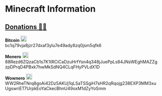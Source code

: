 # Minecraft Information

## [Donations 🙇🙇](https://github.com/Ran-n/doc/blob/main/doaz%C3%B3ns.md)

**Bitcoin** <img src="https://raw.githubusercontent.com/Ran-n/svgs/main/divisas/bitcoin/bitcoin_0.svg" width="20" alt="bitcoin logo" title="Bitcoin">  
bc1q79vja8jzr27dxaf3ylu7e49ady8zq0jsm5qfk6

**Monero** <img src="https://raw.githubusercontent.com/Ran-n/svgs/main/divisas/monero/monero_0.svg" width="20" alt="monero logo" title="Monero">  
88Rezd6ZQzaCb1s7K1tRCiCaDzuHrfYsn4q348jJuePpLs84JNsWEghMAZZgzpDPrqD4PBxk7hwMkSdNQ4CLqFHyPVLdX1D

**Wownero** <img src="https://raw.githubusercontent.com/Ran-n/svgs/main/divisas/wownero/wownero_0.svg" width="20" alt="wownero logo" title="Wownero">  
WW2RheTNrq8goAi42Dz5AKUj1qLSaTSSgiH7sHR2qRqojg238EXP3MM3xuUgswriET7UrpkEoYaCkecBhnU49oxM1dZyYoSmm
